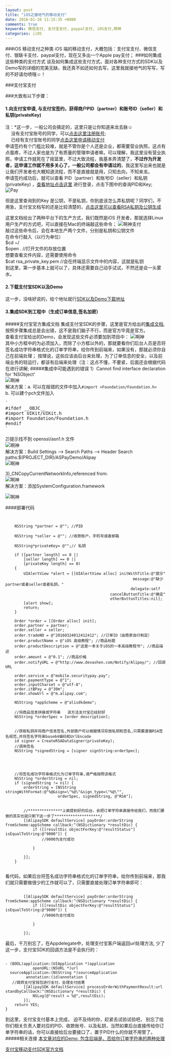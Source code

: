 ```yaml
---
layout: post
title: "iOS之接地气的移动支付"
date: 2016-01-26 11:15:35 +0800
comments: true
keywords: 微信支付, 支付宝支付, paypal支付, iOS支付,啊神
categories: i|OS
---
```

###iOS 移动支付之种类
iOS 端的移动支付，大概包括：支付宝支付、微信支付、银联卡支付、paypal支付，现在又多出一个Apple pay支付；
###如何集成这些种类的支付方式
谈及如何集成这些支付方式，面对各种支付方式的SDK以及Demo写的详细的完美无缺，我还真不如还如何去写，这里我就接地气的写写，写的不好请勿喷哦☺！  

###支付宝支付

###大致有以下步骤：  
#### 1.向支付宝申请, 与支付宝签约，获得商户PID（partner）和账号ID（seller）和私钥(privateKey)  
注：*这一步，一般公司会搞定的，这里只是让你知道来龙去脉☺  
&emsp; 没有支付宝账号的同学，可以[点击这里注册账号](https://memberprod.alipay.com/account/reg/index.htm);   
&emsp; 已经有支付宝账号的同学[点击这里申请移动支付](https://b.alipay.com/order/productDetail.htm?productId=2015110218010538)  
申请签约有个门槛比较难，就是不管你是个人还是企业，都需要营业执照，这点有点蛋疼，不过人家也是为了有质量的管理申请者嘛，可以理解，我这里没有营业执照，申请工作就死在了摇篮里，不过大致流程，我基本弄清楚了，**不过作为开发者，这申请工作就不用多关心了，一般公司都会有申请过的**，我这里写出来也就是让我们开发者也大概知道流程，而不是直接就是用，只知去向，不知来龙。    
申请签约成功后，就可以查看 PID（partner）和账号ID（seller）和私钥(privateKey) ，[查看地址点击这里](https://b.alipay.com/order/serviceIndex.htm) 进行登录，点击下图中的查询PID和Key;  
![Pay](/images/pay01.png)  
<!--more-->
但是这里查询到的Key 是公钥，不是私钥，你到底该怎么弄私钥呢？同学们，不用急，支付宝文档写的还是比较清楚的，[点击这里可以查看RSA私钥及公钥生成](https://doc.open.alipay.com/doc2/detail.htm?spm=a219a.7629140.0.0.cxzipP&treeId=58&articleId=103242&docType=1)  

这里文档给出了两种平台下的生产方式，我们既然是iOS 开发者，那就选择Linux用户生产的方式吧，可以直接在Mac的终端敲这些命令；
![啊神支付](/images/pay02.png)  
敲过这些命令后，会在本地生产两个文件，分别是私钥和公钥文件  
在命令行敲入（以行为单位）  
$cd ~/  
$open .  //打开文件的存放位置  
想要查看文件内容，还需要使用命令  
$cat rsa_private_key.pem  //会在终端显示文件中的内容，这就是私钥  
到这里，第一步基本上就可以了，具体还需要自己动手试试，不然还是会一头雾水。  

#### 2.下载支付宝SDK以及Demo  
这一步，没啥好说的，给个地址就行[SDK以及Demo下载地址](https://doc.open.alipay.com/doc2/detail.htm?treeId=54&articleId=104509&docType=1)
#### 3.集成SDK到工程中（生成订单信息,签名加密）
#####支付宝官方集成文档
集成支付宝SDK的步骤，这里是官方给出的[集成文档](https://doc.open.alipay.com/doc2/detail.htm?spm=a219a.7629140.0.0.SiPSmP&treeId=59&articleId=103676&docType=1), 按照步骤集成总是会出错，这不是我们脑子不行，而是官方毕竟是官方。  
查看支付宝给出的Demo，会发现这些文件必须要加到项目中：
![啊神](/images/pay05.png)  
其中小方框中的为必须加入，而除了小方框以外的，那就要看你们后台人员是否将签名成功字符串格式化的订单字符串，给你传到前端来，如果没有，那就必须你自己在前端处理； 按理说，这些应该由后台来处理，为了订单信息的安全，以及前端业务的轻运行，都该有后端来处理（注：这点不懂，不要紧，后面还会根据代码在进行讲解;
#####集成中可能遇到的错误
1）Cannot find interface declaration for 'NSObject'  
![啊神](/images/pay03.png)  
解决方案：a. 可以在报错的文件中加入`#import <Foundation/Foundation.h>`  
b. 可以建个pch文件加入 
<pre>`
#ifdef __OBJC__
#import UIKit/UIKit.h
#import Foundation/Foundation.h
#endif
`</pre>  

2)提示找不到 openssl/asn1.h 文件  
![啊神](/images/pay06.png)  
解决方案：Build Settings --> Search Paths --> Header Search paths:$(PROJECT_DIR)/ASPayDemo/Alipay  
![啊神](/images/pay07.png)  

3)_CNCopyCurrentNetworkInfo,referenced from:  
![啊神](/images/pay08.png)  
解决方案：添加SystemConfiguration.framework   

![啊神](/images/pay09.png)  

####部署代码 
<pre>
<code>

    NSString *partner = @""; //PID

    NSString *seller = @""; //收款账户，手机号或者邮箱
   
    NSString*privateKey= @"";// 私钥
    
    if ([partner length] == 0 ||
        [seller length] == 0 ||
        [privateKey length] == 0)
    {
        UIAlertView *alert = [[UIAlertView alloc] initWithTitle:@"提示"
                                                        message:@"缺少partner或者seller或者私钥。"
                                                       delegate:self
                                              cancelButtonTitle:@"确定"
                                              otherButtonTitles:nil];
        [alert show];
        return;
    }
    
    Order *order = [[Order alloc] init];
    order.partner = partner;
    order.seller = seller;
    order.tradeNO = @"20160324012412412"; //订单ID（由商家自行制定）
    order.productName = @"iOS 高级教程"; //商品标题
    order.productDescription = @"这是一本关于iOS的一本高级教程书"; //商品描述
    order.amount = @"0.1"; //商品价格
    order.notifyURL = @"http://www.devashen.com/Notify/Alipay/"; //回调URL
    
    order.service = @"mobile.securitypay.pay";
    order.paymentType = @"1";
    order.inputCharset = @"utf-8";
    order.itBPay = @"30m";
    order.showUrl = @"m.alipay.com";
    
    NSString *appScheme = @"alisdkdemo";
    
    //将商品信息拼接成字符串   该方法支付宝已经封好
    NSString *orderSpec = [order description];
    
    
    //获取私钥并将商户信息签名,外部商户可以根据情况存放私钥和签名,只需要遵循RSA签名规范,并将签名字符串base64编码和UrlEncode
    id<DataSigner> signer = CreateRSADataSigner(privateKey);
    //调用签名
    NSString *signedString = [signer signString:orderSpec];
    
    
    
    
    //将签名成功字符串格式化为订单字符串,请严格按照该格式
    NSString *orderString = nil;
    if (signedString != nil) {
        orderString = [NSString stringWithFormat:@"%@&sign=\"%@\"&sign_type=\"%@\"",
                       orderSpec, signedString, @"RSA"];
        
        
        //***************上面提到好的后台，会把订单字符串直接传给我们，而我们要做的其实也就只剩下这一步了********************/
        [[AlipaySDK defaultService] payOrder:orderString fromScheme:appScheme callback:^(NSDictionary *resultDic) {
            if ([[resultDic objectForKey:@"resultStatus"] isEqualToString:@"9000"]) {
                //9000为支付成功
                
            }
            
        }];
    }

</code></pre>  
看代码，如果后台将签名成功字符串格式化的订单字符串，给你传到前端来，那我们就只需要做很少的工作就可以了，只需要直接处理订单字符串即可：  
<pre><code>
        [[AlipaySDK defaultService] payOrder:orderString fromScheme:appScheme callback:^(NSDictionary *resultDic) {
            if ([[resultDic objectForKey:@"resultStatus"] isEqualToString:@"9000"]) {
                //9000为支付成功
                
            }
            
        }];
</code></pre>  
最后，千万别忘了，在Appdelegate中，处理支付宝客户端返回url处理方法, 少了这一步，支付宝SDK的回调方法是不会执行的：  
<pre><code>
- (BOOL)application:(UIApplication *)application
            openURL:(NSURL *)url
  sourceApplication:(NSString *)sourceApplication
         annotation:(id)annotation {
   //跳转支付宝钱包进行支付，处理支付结果
        [[AlipaySDK defaultService] processOrderWithPaymentResult:url standbyCallback:^(NSDictionary *resultDic) {
            NSLog(@"result = %@",resultDic);
        }];
    return YES;
}
</code></pre>  
到这里，支付宝支付基本上完成， 迫不及待的你，赶紧去试验试验吧， 别忘了给你们相关负责人要对应的PID、收款账号、以及私钥，当然如果后台直接传给你订单字符串的话，你可以直接给后台要接口了，置于PID什么的你就不用管了。  
#####相关连接
[本文章对应的Demo, 包含后端是、否给你订单字符串的两种处理](https://github.com/ashen-zhao/aspay)  

[支付宝移动支付SDK官方文档](https://doc.open.alipay.com/doc2/detail.htm?spm=a219a.7629140.0.0.AIe1BQ&treeId=59&articleId=103563&docType=1)  

